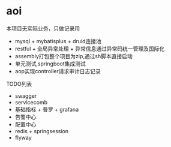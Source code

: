 # aoi
本项目无实际业务，只做记录用

- mysql + mybatisplus + druid连接池
- restful + 全局异常处理 + 异常信息通过异常码统一管理及国际化
- assembly打包整个项目为zip,通过sh脚本直接启动
- 单元测试,springboot集成测试
- aop实现controller请求审计日志记录

TODO列表
- swagger
- servicecomb
- 基础指标 + 普罗 + grafana
- 告警中心
- 配置中心
- redis + springsession
- flyway